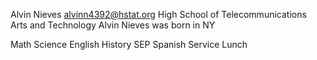 Alvin Nieves
alvinn4392@hstat.org
High School of Telecommunications Arts and Technology Alvin Nieves was born in NY

Math
Science
English
History
SEP
Spanish
Service
Lunch
